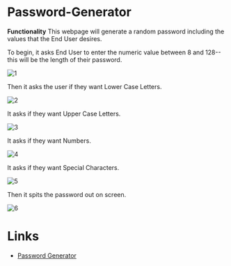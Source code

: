 # Password-Generator
<strong>Functionality</strong>
This webpage will generate a random password including the values that the End User desires. 

To begin, it asks End User to enter the numeric value between 8 and 128-- this will be the length of their password. 

![1](https://user-images.githubusercontent.com/68487859/96199614-27b78300-0f15-11eb-8d96-b60f9ea23d10.png)

Then it asks the user if they want Lower Case Letters.

![2](https://user-images.githubusercontent.com/68487859/96199617-29814680-0f15-11eb-96bc-d0f7ebe86f3f.png)

It asks if they want Upper Case Letters.

![3](https://user-images.githubusercontent.com/68487859/96199620-2b4b0a00-0f15-11eb-9043-e60d7ddf6c4e.png)

It asks if they want Numbers.

![4](https://user-images.githubusercontent.com/68487859/96199621-2c7c3700-0f15-11eb-8fba-c2d574963cd3.png)

It asks if they want Special Characters. 

![5](https://user-images.githubusercontent.com/68487859/96199625-2dad6400-0f15-11eb-9048-aee3345c5b52.png)

Then it spits the password out on screen. 

![6](https://user-images.githubusercontent.com/68487859/96199627-2ede9100-0f15-11eb-9aba-015c8838725a.png)

<h1>Links</h1>

<ul>
  <li><a href="https://lhafoka13.github.io/Password-Generator/">Password Generator</a></li>
</ul>

